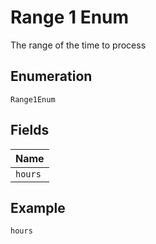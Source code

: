 
# Range 1 Enum

The range of the time to process

## Enumeration

`Range1Enum`

## Fields

| Name |
|  --- |
| `hours` |

## Example

```
hours
```


